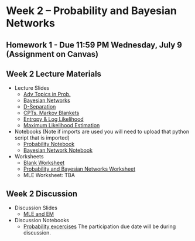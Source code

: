 # Week 2 – Probability and Bayesian Networks

## Homework 1 - Due 11:59 PM Wednesday, July 9 (Assignment on Canvas)

## Week 2 Lecture Materials

- Lecture Slides
  - [Adv Topics in Prob.](https://drive.google.com/file/d/1WmxOJ4QiQdXSGEQ9ZqARQfTytkUxUCw7/view?usp=drive_link)
  - [Bayesian Networks](https://drive.google.com/file/d/1DoTTiny7hC5QaMNvboGfs9NqrJ3fZQ-0/view?usp=sharing)
  - [D-Separation](https://drive.google.com/file/d/1Y8giEWkZxurL0iisiMdMGerhyLffMnyE/view?usp=drive_link)
  - [CPTs, Markov Blankets](https://drive.google.com/file/d/1RUGNO1byKdfZNP26h6x3vpRncLui2Tnb/view?usp=drive_link)
  - [Entropy & Log Likelihood](https://drive.google.com/file/d/1EtzNMLkDe2lk-5_bn5AfaqdCn7j6NuvJ/view?usp=drive_link)
  - [Maximum Likelihood Estimation](https://drive.google.com/file/d/1Pz0E5K5Wzse2N_gwHGBaInpYINIStAwC/view?usp=drive_link)
- Notebooks (Note if imports are used you will need to upload that python script that is imported)
  - [Probability Notebook](https://github.com/ucsd-cse150a-ss25/notebooks/blob/main/probability.ipynb)
  - [Bayesian Network Notebook](https://github.com/ucsd-cse150a-ss25/notebooks/blob/main/bayesnets.ipynb)
- Worksheets
  - [Blank Worksheet](https://drive.google.com/file/d/1on4yX50nhL2lD7cg5OxilE343GEEJR6J/view?usp=sharing)
  - [Probability and Bayesian Networks Worksheet](https://drive.google.com/file/d/1qqax-sljWvWcvuyiLwvIrIrZwDLSY76u/view?usp=drive_link)
  - MLE Worksheet: TBA
## Week 2 Discussion
- Discussion Slides
  - [MLE and EM](https://drive.google.com/file/d/1Xh_NYQ2CtYIXxxKlmjMFKf57HY4ErOBy/view)
- Discussion Notebooks
  - [Probability excercises](https://drive.google.com/file/d/1dmiLVedxZo8TezWtXXJ9Z1DM-qoKKDBb/view?usp=sharing)
The participation due date will be during discussion.
<!-- - [Supplementary Notes on Probability](https://drive.google.com/file/d/1v0eUQrGOtc_1xlUz3PV1Xjyj6Yg36_53/view?usp=drive_link)
<!-- - [Week 2 Discussion Slides](https://drive.google.com/file/d/1YJrfNfi2LFQd1DQT19c52jOFlnxgeOgs/view?usp=sharing)
